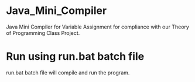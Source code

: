 # Java_Mini_Compiler #
Java Mini Compiler for Variable Assignment for compliance with our Theory of Programming Class Project.

# Run using run.bat batch file
run.bat batch file will compile and run the program.
